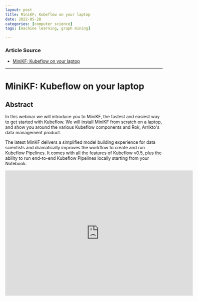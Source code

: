 ```yaml
---
layout: post
title: MiniKF; Kubeflow on your laptop
date: 2022-05-28
categories: [computer science]
tags: [machine learning, graph mining]

---
```


### Article Source

* [MiniKF; Kubeflow on your laptop](https://www.youtube.com/watch?v=oDGr6biTvwQ)


---

# MiniKF: Kubeflow on your laptop


## Abstract

In this webinar we will introduce you to MiniKF, the fastest and easiest way to get started with Kubeflow. We will install MiniKF from scratch on a laptop, and show you around the various Kubeflow components and Rok, Arrikto's data management product.

The latest MinKF delivers a simplified model building experience for data scientists and dramatically improves the workflow to create and run Kubeflow Pipelines. It comes with all the features of Kubeflow v0.5, plus the ability to run end-to-end Kubeflow Pipelines locally starting from your Notebook.


<iframe width="600" height="400" src="https://www.youtube.com/embed/oDGr6biTvwQ" title="YouTube video player" frameborder="0" allow="accelerometer; autoplay; clipboard-write; encrypted-media; gyroscope; picture-in-picture" allowfullscreen></iframe>